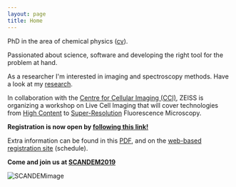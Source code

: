 ```yaml
---
layout: page
title: Home
---
```

PhD in the area of chemical physics ([cv](/pdfs/cv.pdf)).

Passionated about science, software and developing the right tool for the problem at hand.

As a researcher I'm interested in imaging and spectroscopy methods. Have a look at my [research](/research/).

In collaboration with the [Centre for Cellular Imaging (CCI)](https://cf.gu.se/english/centre_for_cellular_imaging), ZEISS is organizing a workshop on Live Cell Imaging that will cover technologies from [High Content](https://www.zeiss.com/microscopy/int/products/imaging-systems/celldiscoverer-7.html) to [Super-Resolution](https://www.zeiss.com/microscopy/int/products/elyra-7-with-lattice-sim-for-fast-and-gentle-3d-superresolution-microscopy.html) Fluorescence Microscopy.

**Registration is now open by [following this link!](https://www.zeiss.se/microscopy/dynamic-content/livecell-workshop-registration-gothenburg.html)**

Extra information can be found in this [PDF](/pdfs/CCI_zeiss_workshop.pdf), and on the [web-based registration site](https://www.zeiss.se/microscopy/dynamic-content/livecell-workshop-registration-gothenburg.html) (schedule).

**Come and join us at [SCANDEM2019](https://scandem2019.se/)**

![SCANDEMimage](https://media.scandem2019.se/2018/09/SCANDEM2019-1.jpg)
